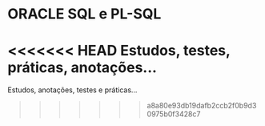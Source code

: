 # ORACLE SQL e PL-SQL

<<<<<<< HEAD
Estudos, testes, práticas, anotações...
=======
Estudos, anotações, testes e práticas...
>>>>>>> a8a80e93db19dafb2ccb2f0b9d30975b0f3428c7
